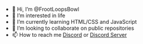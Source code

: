 - 👋 Hi, I’m @FrootLoopsBowl
- 👀 I’m interested in life
- 🌱 I’m currently learning HTML/CSS and JavaScript
- 💞️ I’m looking to collaborate on public repositories
- 📫 How to reach me <a href="https://discord.com/users/906369729386659890">Discord</a> or <a href="https://discord.gg/RMNdbb8cvx">Discord Server</a>
<!--- 📫 How to reach me don't --!>

<!---
FrootLoopsBowl/FrootLoopsBowl is a ✨ special ✨ repository because its `README.md` (this file) appears on your GitHub profile.
You can click the Preview link to take a look at your changes.
--->
